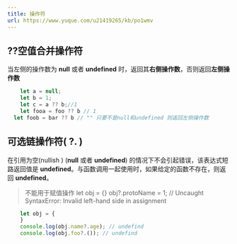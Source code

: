 ```yaml
---
title: 操作符
url: https://www.yuque.com/u21419265/kb/po1wmv
---
```




## ??空值合并操作符

当左侧的操作数为 **null** 或者 **undefined** 时，返回其**右侧操作数**，否则返回**左侧操作数**

```javascript
	let a = null;
	let b = 1;
 	let c = a ?? b;//1
	let fooa = foo ?? b // 1
  let foob = bar ?? b // "" 只要不是null和undefined 则返回左侧操作数
```



## 可选链操作符( ?. )

在引用为空(nullish ) (**null** 或者 **undefined**) 的情况下不会引起错误，该表达式短路返回值是 **undefined**。与函数调用一起使用时，如果给定的函数不存在，则返回 **undefined**。

> 不能用于赋值操作
> let obj = {}
> obj?.protoName = 1; // Uncaught SyntaxError: Invalid left-hand side in assignment

```javascript
    let obj = {
    }
    console.log(obj.name?.age); // undefind
    console.log(obj.foo?.()); // undefind
```
